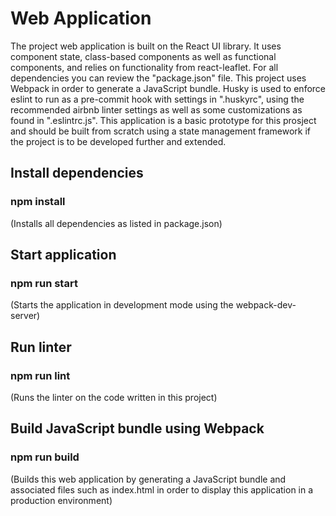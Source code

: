# Web Application

The project web application is built on the React UI library. It uses component state, class-based components as well as functional components, and relies on functionality from react-leaflet. For all dependencies you can review the "package.json" file. This project uses Webpack in order to generate a JavaScript bundle. Husky is used to enforce eslint to run as a pre-commit hook with settings in ".huskyrc", using the recommended airbnb linter settings as well as some customizations as found in ".eslintrc.js". This application is a basic prototype for this prosject and should be built from scratch using a state management framework if the project is to be developed further and extended. 

## Install dependencies

### npm install

(Installs all dependencies as listed in package.json)

## Start application

### npm run start

(Starts the application in development mode using the webpack-dev-server)

## Run linter

### npm run lint

(Runs the linter on the code written in this project)

## Build JavaScript bundle using Webpack

### npm run build

(Builds this web application by generating a JavaScript bundle and associated files such as index.html in order to display this application in a production environment)
